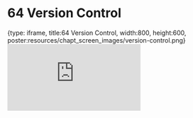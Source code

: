 # 64 Version Control
 
{type: iframe, title:64 Version Control, width:800, height:600, poster:resources/chapt_screen_images/version-control.png}
![](https://datatrail-jhu.github.io/DataTrail_ReOrg/no_toc/version-control.html)
 

 
